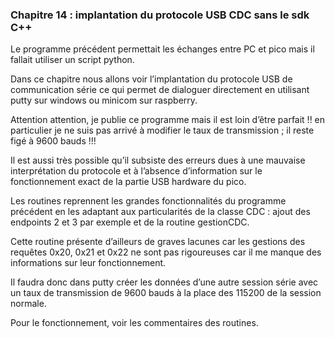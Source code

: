 ### Chapitre 14 : implantation du protocole USB CDC sans le sdk C++

Le programme précédent permettait les échanges entre PC et pico mais il fallait utiliser un script python.

Dans ce chapitre nous allons voir l’implantation du protocole USB de communication série ce qui permet de dialoguer directement en utilisant putty sur windows ou minicom sur raspberry.

Attention attention, je publie ce programme mais il est loin d’être parfait !! en particulier je ne suis pas arrivé à modifier le taux de transmission ; il reste figé à 9600 bauds !!!

Il est aussi très possible qu’il subsiste des erreurs dues à une mauvaise interprétation du protocole et à l’absence d’information sur le fonctionnement exact de la partie USB hardware du pico.

Les routines reprennent les grandes fonctionnalités du programme précédent en les adaptant aux particularités de la classe CDC : ajout des endpoints 2 et 3 par exemple et de la routine gestionCDC.

Cette routine présente d’ailleurs de graves lacunes car les gestions des requêtes 0x20, 0x21 et 0x22 ne sont pas rigoureuses car il me manque des informations sur leur fonctionnement.

Il faudra donc dans putty créer les données d’une autre session série avec un taux de transmission de 9600 bauds à la place des 115200 de la session normale. 

Pour le fonctionnement, voir les commentaires des routines.
